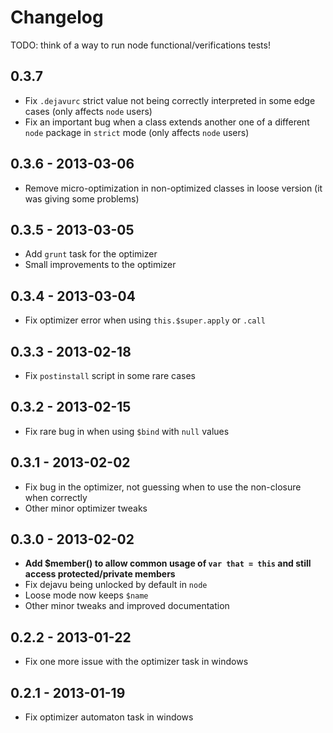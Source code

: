 # Changelog

TODO: think of a way to run node functional/verifications tests!

## 0.3.7
- Fix `.dejavurc` strict value not being correctly interpreted in some edge cases (only affects `node` users)
- Fix an important bug when a class extends another one of a different `node` package in `strict` mode (only affects `node` users)

## 0.3.6 - 2013-03-06
- Remove micro-optimization in non-optimized classes in loose version (it was giving some problems)

## 0.3.5 - 2013-03-05
- Add `grunt` task for the optimizer
- Small improvements to the optimizer

## 0.3.4 - 2013-03-04
- Fix optimizer error when using `this.$super.apply` or `.call`

## 0.3.3 - 2013-02-18
- Fix `postinstall` script in some rare cases

## 0.3.2 - 2013-02-15
- Fix rare bug in when using `$bind` with `null` values

## 0.3.1 - 2013-02-02
- Fix bug in the optimizer, not guessing when to use the non-closure when correctly
- Other minor optimizer tweaks

## 0.3.0 - 2013-02-02
- __Add $member() to allow common usage of `var that = this` and still access protected/private members__
- Fix dejavu being unlocked by default in `node`
- Loose mode now keeps `$name`
- Other minor tweaks and improved documentation

## 0.2.2 - 2013-01-22
- Fix one more issue with the optimizer task in windows

## 0.2.1 - 2013-01-19
- Fix optimizer automaton task in windows